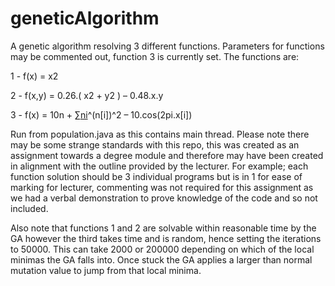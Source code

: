 # geneticAlgorithm
A genetic algorithm resolving 3 different functions. Parameters for functions may be commented out, function 3 is currently set.
The functions are:

1 - 	f(x) = x2

2 -   f(x,y) = 0.26.( x2 + y2 ) – 0.48.x.y

3 - 	f(x) = 10n + ∑[ni](i=1)^(n[i])^2 – 10.cos(2pi.x[i])

Run from population.java as this contains main thread.
Please note there may be some strange standards with this repo, this was created as an assignment towards a degree module and therefore may have been created in alignment with the outline provided by the lecturer.
For example; each function solution should be 3 individual programs but is in 1 for ease of marking for lecturer, commenting was not required for this assignment as we had a verbal demonstration to prove knowledge of the code and so not included.

Also note that functions 1 and 2 are solvable within reasonable time by the GA however the third takes time and is random, hence setting the iterations to 50000. This can take 2000 or 200000 depending on which of the local minimas the GA falls into.
Once stuck the GA applies a larger than normal mutation value to jump from that local minima.
